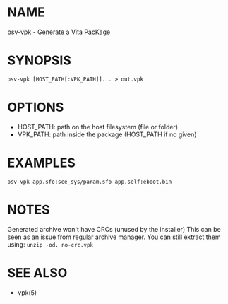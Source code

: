 # NAME

psv-vpk - Generate a Vita PacKage

# SYNOPSIS

    psv-vpk [HOST_PATH[:VPK_PATH]]... > out.vpk

# OPTIONS

  - HOST_PATH: path on the host filesystem (file or folder)
  - VPK_PATH:  path inside the package (HOST_PATH if no given)

# EXAMPLES

    psv-vpk app.sfo:sce_sys/param.sfo app.self:eboot.bin

# NOTES

Generated archive won't have CRCs (unused by the installer)
This can be seen as an issue from regular archive manager.
You can still extract them using: `unzip -od. no-crc.vpk`

# SEE ALSO
  - vpk(5)
